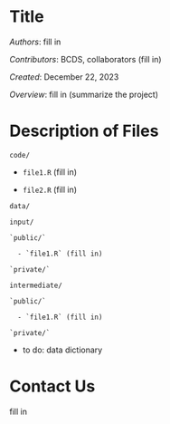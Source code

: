# Title

_Authors_: fill in

_Contributors_: BCDS, collaborators (fill in)

_Created_: December 22, 2023

_Overview_: fill in (summarize the project)

# Description of Files

`code/`

- `file1.R` (fill in)

- `file2.R` (fill in)

`data/`

  `input/`
  
    `public/`
    
      - `file1.R` (fill in)
    
    `private/`
  
  `intermediate/`
  
    `public/`
    
      - `file1.R` (fill in)
    
    `private/`

- to do: data dictionary

# Contact Us

fill in